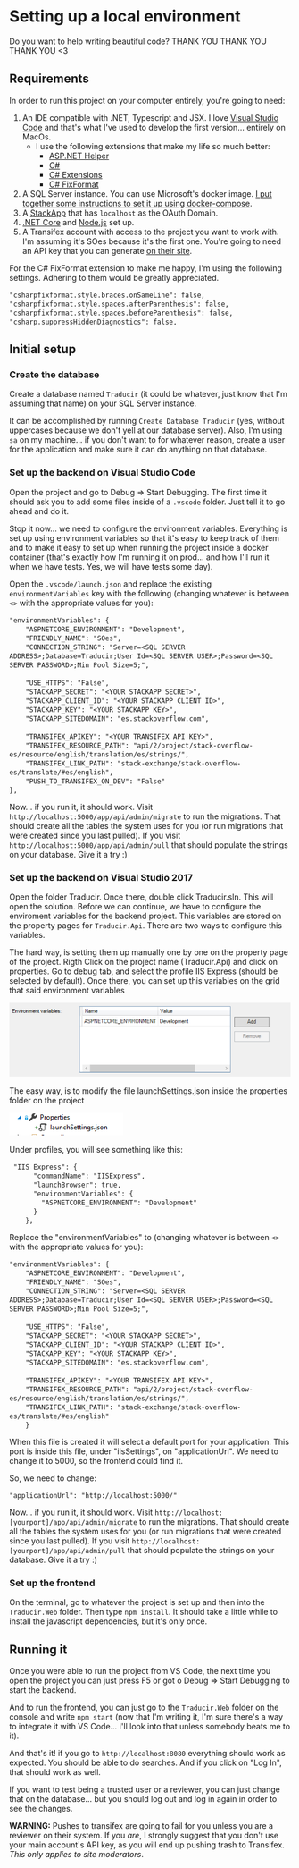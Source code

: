 # Setting up a local environment

Do you want to help writing beautiful code? THANK YOU THANK YOU THANK YOU <3

## Requirements

In order to run this project on your computer entirely, you're going to need:

1. An IDE compatible with .NET, Typescript and JSX. I love [Visual Studio Code](https://code.visualstudio.com/) and that's what I've used to develop the first version... entirely on MacOs.
   * I use the following extensions that make my life so much better:
       * [ASP.NET Helper](https://marketplace.visualstudio.com/items?itemName=schneiderpat.aspnet-helper)
       * [C#](https://marketplace.visualstudio.com/items?itemName=ms-vscode.csharp)
       * [C# Extensions](https://marketplace.visualstudio.com/items?itemName=jchannon.csharpextensions)
       * [C# FixFormat](https://marketplace.visualstudio.com/items?itemName=Leopotam.csharpfixformat)
2. A SQL Server instance. You can use Microsoft's docker image. [I put together some instructions to set it up using docker-compose](https://github.com/g3rv4/Traducir/blob/master/docs/MSSQL_DOCKER.md).
3. A [StackApp](https://stackapps.com/) that has `localhost` as the OAuth Domain.
4. [.NET Core](https://www.microsoft.com/net/) and [Node.js](https://nodejs.org/en/) set up.
5. A Transifex account with access to the project you want to work with. I'm assuming it's SOes because it's the first one. You're going to need an API key that you can generate [on their site](https://www.transifex.com/user/settings/api/).

For the C# FixFormat extension to make me happy, I'm using the following settings. Adhering to them would be greatly appreciated.

```
"csharpfixformat.style.braces.onSameLine": false,
"csharpfixformat.style.spaces.afterParenthesis": false,
"csharpfixformat.style.spaces.beforeParenthesis": false,
"csharp.suppressHiddenDiagnostics": false,
```

## Initial setup

### Create the database
Create a database named `Traducir` (it could be whatever, just know that I'm assuming that name) on your SQL Server instance.

It can be accomplished by running `Create Database Traducir` (yes, without uppercases because we don't yell at our database server). Also, I'm using `sa` on my machine... if you don't want to for whatever reason, create a user for the application and make sure it can do anything on that database.

### Set up the backend on Visual Studio Code

Open the project and go to Debug => Start Debugging. The first time it should ask you to add some files inside of a `.vscode` folder. Just tell it to go ahead and do it.

Stop it now... we need to configure the environment variables. Everything is set up using environment variables so that it's easy to keep track of them and to make it easy to set up when running the project inside a docker container (that's exactly how I'm running it on prod... and how I'll run it when we have tests. Yes, we will have tests some day).

Open the `.vscode/launch.json` and replace the existing `environmentVariables` key with the following (changing whatever is between `<>` with the appropriate values for you):

```
"environmentVariables": {
    "ASPNETCORE_ENVIRONMENT": "Development",
    "FRIENDLY_NAME": "SOes",
    "CONNECTION_STRING": "Server=<SQL SERVER ADDRESS>;Database=Traducir;User Id=<SQL SERVER USER>;Password=<SQL SERVER PASSWORD>;Min Pool Size=5;",

    "USE_HTTPS": "False",
    "STACKAPP_SECRET": "<YOUR STACKAPP SECRET>",
    "STACKAPP_CLIENT_ID": "<YOUR STACKAPP CLIENT ID>",
    "STACKAPP_KEY": "<YOUR STACKAPP KEY>",
    "STACKAPP_SITEDOMAIN": "es.stackoverflow.com",

    "TRANSIFEX_APIKEY": "<YOUR TRANSIFEX API KEY>",
    "TRANSIFEX_RESOURCE_PATH": "api/2/project/stack-overflow-es/resource/english/translation/es/strings/",
    "TRANSIFEX_LINK_PATH": "stack-exchange/stack-overflow-es/translate/#es/english",
    "PUSH_TO_TRANSIFEX_ON_DEV": "False"
},
```

Now... if you run it, it should work. Visit `http://localhost:5000/app/api/admin/migrate` to run the migrations. That should create all the tables the system uses for you (or run migrations that were created since you last pulled). If you visit `http://localhost:5000/app/api/admin/pull` that should populate the strings on your database. Give it a try :)

### Set up the backend on Visual Studio 2017

Open the folder Traducir. Once there, double click Traducir.sln. This will open the solution. Before we can continue, we have to configure the enviroment variables for the backend project. This variables are stored on the property pages for `Traducir.Api`. There are two ways to configure this variables.

The hard way, is setting them up manually one by one on the property page of the project. Rigth Click on the project name (Traducir.Api) and click on properties. Go to debug tab, and select the profile IIS Express (should be selected by default). Once there, you can set up this variables on the grid that said environment variables

![Image to environment variables](Images/enviromentvariables.PNG)

The easy way, is to modify the file launchSettings.json inside the properties folder on the project

![Image to launchSettings](Images/launchSettings.PNG )

Under profiles, you will see something like this:

```
 "IIS Express": {
      "commandName": "IISExpress",
      "launchBrowser": true,
      "environmentVariables": {
        "ASPNETCORE_ENVIRONMENT": "Development"
      }
    },
```

Replace the "environmentVariables" to (changing whatever is between `<>` with the appropriate values for you):

```
"environmentVariables": {
    "ASPNETCORE_ENVIRONMENT": "Development",
    "FRIENDLY_NAME": "SOes",
    "CONNECTION_STRING": "Server=<SQL SERVER ADDRESS>;Database=Traducir;User Id=<SQL SERVER USER>;Password=<SQL SERVER PASSWORD>;Min Pool Size=5;",

    "USE_HTTPS": "False",
    "STACKAPP_SECRET": "<YOUR STACKAPP SECRET>",
    "STACKAPP_CLIENT_ID": "<YOUR STACKAPP CLIENT ID>",
    "STACKAPP_KEY": "<YOUR STACKAPP KEY>",
    "STACKAPP_SITEDOMAIN": "es.stackoverflow.com",

    "TRANSIFEX_APIKEY": "<YOUR TRANSIFEX API KEY>",
    "TRANSIFEX_RESOURCE_PATH": "api/2/project/stack-overflow-es/resource/english/translation/es/strings/",
    "TRANSIFEX_LINK_PATH": "stack-exchange/stack-overflow-es/translate/#es/english"
    }
```
When this file is created it will select a default port for your application. This port is inside this file, under "iisSettings",  on "applicationUrl". We need to change it to 5000, so the frontend could find it.

So, we need to change:

```
"applicationUrl": "http://localhost:5000/"
```

Now... if you run it, it should work. Visit `http://localhost:[yourport]/app/api/admin/migrate` to run the migrations. That should create all the tables the system uses for you (or run migrations that were created since you last pulled). If you visit `http://localhost:[yourport]/app/api/admin/pull` that should populate the strings on your database. Give it a try :)

### Set up the frontend

On the terminal, go to whatever the project is set up and then into the `Traducir.Web` folder. Then type `npm install`. It should take a little while to install the javascript dependencies, but it's only once.

## Running it

Once you were able to run the project from VS Code, the next time you open the project you can just press F5 or got o Debug => Start Debugging to start the backend.

And to run the frontend, you can just go to the `Traducir.Web` folder on the console and write `npm start` (now that I'm writing it, I'm sure there's a way to integrate it with VS Code... I'll look into that unless somebody beats me to it).

And that's it! if you go to `http://localhost:8080` everything should work as expected. You should be able to do searches. And if you click on "Log In", that should work as well.

If you want to test being a trusted user or a reviewer, you can just change that on the database... but you should log out and log in again in order to see the changes.

**WARNING:** Pushes to transifex are going to fail for you unless you are a reviewer on their system. If you *are*, I strongly suggest that you don't use your main account's API key, as you will end up pushing trash to Transifex. *This only applies to site moderators*.
